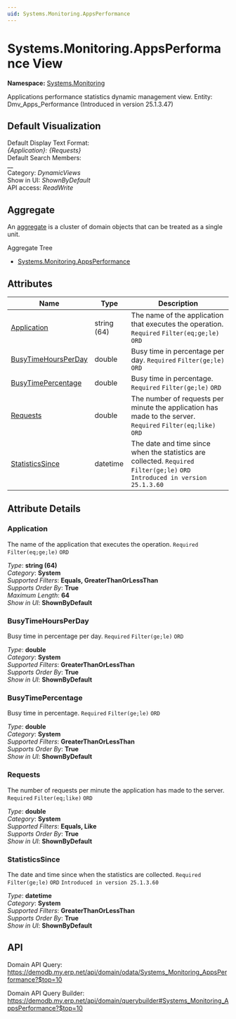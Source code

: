 ```yaml
---
uid: Systems.Monitoring.AppsPerformance
---
```

# Systems.Monitoring.AppsPerformance View

**Namespace:** [Systems.Monitoring](Systems.Monitoring.md)  

Applications performance statistics dynamic management view. Entity: Dmv_Apps_Performance (Introduced in version 25.1.3.47)

## Default Visualization
Default Display Text Format:  
_{Application}: {Requests}_  
Default Search Members:  
__  
Category:  _DynamicViews_  
Show in UI:  _ShownByDefault_  
API access:  _ReadWrite_  

## Aggregate
An [aggregate](https://docs.erp.net/tech/advanced/concepts/aggregates.html) is a cluster of domain objects that can be treated as a single unit.  

Aggregate Tree  
* [Systems.Monitoring.AppsPerformance](Systems.Monitoring.AppsPerformance.md)  

## Attributes

| Name | Type | Description |
| ---- | ---- | --- |
| [Application](Systems.Monitoring.AppsPerformance.md#application) | string (64) | The name of the application that executes the operation. `Required` `Filter(eq;ge;le)` `ORD` 
| [BusyTimeHoursPerDay](Systems.Monitoring.AppsPerformance.md#busytimehoursperday) | double | Busy time in percentage per day. `Required` `Filter(ge;le)` `ORD` 
| [BusyTimePercentage](Systems.Monitoring.AppsPerformance.md#busytimepercentage) | double | Busy time in percentage. `Required` `Filter(ge;le)` `ORD` 
| [Requests](Systems.Monitoring.AppsPerformance.md#requests) | double | The number of requests per minute the application has made to the server. `Required` `Filter(eq;like)` `ORD` 
| [StatisticsSince](Systems.Monitoring.AppsPerformance.md#statisticssince) | datetime | The date and time since when the statistics are collected. `Required` `Filter(ge;le)` `ORD` `Introduced in version 25.1.3.60` 


## Attribute Details

### Application

The name of the application that executes the operation. `Required` `Filter(eq;ge;le)` `ORD`

_Type_: **string (64)**  
_Category_: **System**  
_Supported Filters_: **Equals, GreaterThanOrLessThan**  
_Supports Order By_: **True**  
_Maximum Length_: **64**  
_Show in UI_: **ShownByDefault**  

### BusyTimeHoursPerDay

Busy time in percentage per day. `Required` `Filter(ge;le)` `ORD`

_Type_: **double**  
_Category_: **System**  
_Supported Filters_: **GreaterThanOrLessThan**  
_Supports Order By_: **True**  
_Show in UI_: **ShownByDefault**  

### BusyTimePercentage

Busy time in percentage. `Required` `Filter(ge;le)` `ORD`

_Type_: **double**  
_Category_: **System**  
_Supported Filters_: **GreaterThanOrLessThan**  
_Supports Order By_: **True**  
_Show in UI_: **ShownByDefault**  

### Requests

The number of requests per minute the application has made to the server. `Required` `Filter(eq;like)` `ORD`

_Type_: **double**  
_Category_: **System**  
_Supported Filters_: **Equals, Like**  
_Supports Order By_: **True**  
_Show in UI_: **ShownByDefault**  

### StatisticsSince

The date and time since when the statistics are collected. `Required` `Filter(ge;le)` `ORD` `Introduced in version 25.1.3.60`

_Type_: **datetime**  
_Category_: **System**  
_Supported Filters_: **GreaterThanOrLessThan**  
_Supports Order By_: **True**  
_Show in UI_: **ShownByDefault**  


## API

Domain API Query:
<https://demodb.my.erp.net/api/domain/odata/Systems_Monitoring_AppsPerformance?$top=10>

Domain API Query Builder:
<https://demodb.my.erp.net/api/domain/querybuilder#Systems_Monitoring_AppsPerformance?$top=10>


